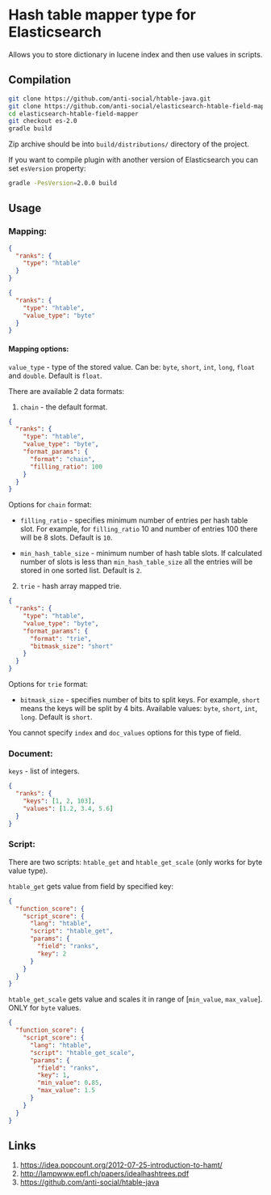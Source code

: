 # Hash table mapper type for Elasticsearch

Allows you to store dictionary in lucene index and then use values in scripts.

## Compilation

```bash
git clone https://github.com/anti-social/htable-java.git
git clone https://github.com/anti-social/elasticsearch-htable-field-mapper.git
cd elasticsearch-htable-field-mapper
git checkout es-2.0
gradle build
```

Zip archive should be into `build/distributions/` directory of the project.

If you want to compile plugin with another version of Elasticsearch you can set `esVersion` property:

```bash
gradle -PesVersion=2.0.0 build
```

## Usage

### Mapping:

```json
{
  "ranks": {
    "type": "htable"
  }
}
```

```json
{
  "ranks": {
    "type": "htable",
    "value_type": "byte"
  }
}
```
#### Mapping options:

`value_type` - type of the stored value. Can be: `byte`, `short`, `int`, `long`, `float` and `double`. Default is `float`.

There are available 2 data formats:

1. `chain` - the default format.

```json
{
  "ranks": {
    "type": "htable",
    "value_type": "byte",
    "format_params": {
      "format": "chain",
      "filling_ratio": 100
    }
  }
}
```

Options for `chain` format:

- `filling_ratio` - specifies minimum number of entries per hash table slot. For example, for `filling_ratio` 10 and number of entries 100 there will be 8 slots. Default is `10`.

- `min_hash_table_size` - minimum number of hash table slots. If calculated number of slots is less than `min_hash_table_size` all the entries will be stored in one sorted list. Default is `2`.

2. `trie` - hash array mapped trie.

```json
{
  "ranks": {
    "type": "htable",
    "value_type": "byte",
    "format_params": {
      "format": "trie",
      "bitmask_size": "short"
    }
  }
}
```

Options for `trie` format:

- `bitmask_size` - specifies number of bits to split keys. For example, `short` means the keys will be split by 4 bits. Available values: `byte`, `short`, `int`, `long`. Default is `short`.

You cannot specify `index` and `doc_values` options for this type of field.

### Document:

`keys` - list of integers.

```json
{
  "ranks": {
    "keys": [1, 2, 103],
    "values": [1.2, 3.4, 5.6]
  }
}
```

### Script:

There are two scripts: `htable_get` and `htable_get_scale` (only works for byte value type).

`htable_get` gets value from field by specified key:

```json
{
  "function_score": {
    "script_score": {
      "lang": "htable",
      "script": "htable_get",
      "params": {
        "field": "ranks",
        "key": 2
      }
    }
  }
}
```

`htable_get_scale` gets value and scales it in range of [`min_value`, `max_value`]. ONLY for `byte` values.

```json
{
  "function_score": {
    "script_score": {
      "lang": "htable",
      "script": "htable_get_scale",
      "params": {
        "field": "ranks",
        "key": 1,
        "min_value": 0.85,
        "max_value": 1.5
      }
    }
  }
}
```

## Links

1. https://idea.popcount.org/2012-07-25-introduction-to-hamt/
2. http://lampwww.epfl.ch/papers/idealhashtrees.pdf
3. https://github.com/anti-social/htable-java
